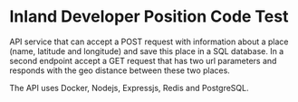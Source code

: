 # Inland Developer Position Code Test

API service that can accept a POST request with information about a place (name,
latitude and longitude) and save this place in a SQL database. In a second endpoint accept a
GET request that has two url parameters and responds with the geo distance between these
two places.

The API uses Docker, Nodejs, Expressjs, Redis and PostgreSQL.